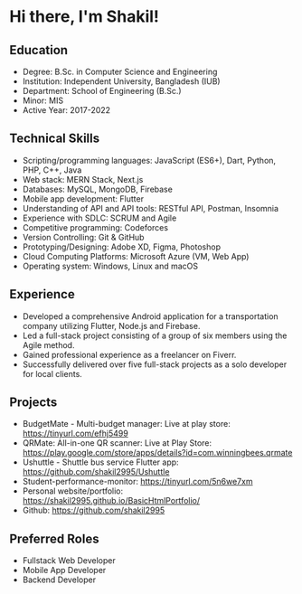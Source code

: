 # Hi there, I'm Shakil!

## Education
- Degree: B.Sc. in Computer Science and Engineering
- Institution: Independent University, Bangladesh (IUB)
- Department: School of Engineering (B.Sc.)
- Minor: MIS
- Active Year: 2017-2022

## Technical Skills
- Scripting/programming languages: JavaScript (ES6+), Dart, Python, PHP, C++, Java
- Web stack: MERN Stack, Next.js
- Databases: MySQL, MongoDB, Firebase
- Mobile app development: Flutter
- Understanding of API and API tools: RESTful API, Postman, Insomnia
- Experience with SDLC: SCRUM and Agile
- Competitive programming: Codeforces
- Version Controlling: Git & GitHub
- Prototyping/Designing: Adobe XD, Figma, Photoshop
- Cloud Computing Platforms: Microsoft Azure (VM, Web App)
- Operating system: Windows, Linux and macOS

## Experience
- Developed a comprehensive Android application for a transportation company utilizing Flutter, Node.js and Firebase.
- Led a full-stack project consisting of a group of six members using the Agile method.
- Gained professional experience as a freelancer on Fiverr.
- Successfully delivered over five full-stack projects as a solo developer for local clients.

## Projects
- BudgetMate - Multi-budget manager: Live at play store: https://tinyurl.com/efhj5499
- QRMate: All-in-one QR scanner: Live at Play Store: https://play.google.com/store/apps/details?id=com.winningbees.qrmate
- Ushuttle - Shuttle bus service Flutter app: https://github.com/shakil2995/Ushuttle
- Student-performance-monitor: https://tinyurl.com/5n6we7xm
- Personal website/portfolio: https://shakil2995.github.io/BasicHtmlPortfolio/
- Github: https://github.com/shakil2995

## Preferred Roles
- Fullstack Web Developer
- Mobile App Developer
- Backend Developer

